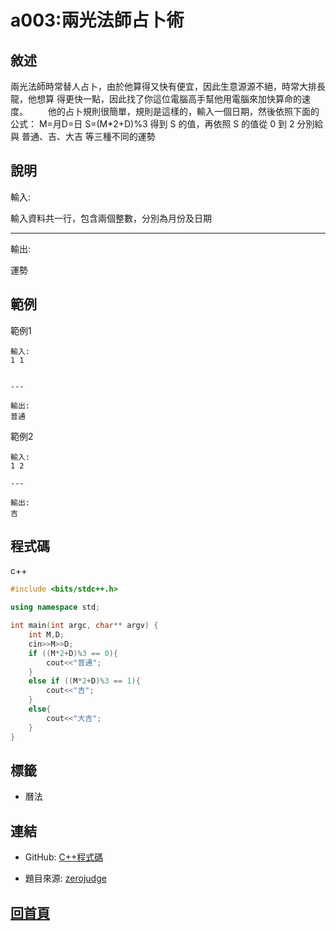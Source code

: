 
# a003:兩光法師占卜術

## 敘述

兩光法師時常替人占卜，由於他算得又快有便宜，因此生意源源不絕，時常大排長龍，他想算 得更快一點，因此找了你這位電腦高手幫他用電腦來加快算命的速度。
　　他的占卜規則很簡單，規則是這樣的，輸入一個日期，然後依照下面的公式：
M=月D=日 S=(M*2+D)%3
得到 S 的值，再依照 S 的值從 0 到 2 分別給與 普通、吉、大吉 等三種不同的運勢
 

## 說明

輸入:

輸入資料共一行，包含兩個整數，分別為月份及日期

---

輸出:

運勢
## 範例


範例1

```text
輸入:
1 1

---

輸出:
普通
```

範例2

```text
輸入:
1 2

---

輸出:
吉
```

## 程式碼

c++

```cpp
#include <bits/stdc++.h>

using namespace std;

int main(int argc, char** argv) {
	int M,D;
	cin>>M>>D;
	if ((M*2+D)%3 == 0){
		cout<<"普通";
	}
	else if ((M*2+D)%3 == 1){
		cout<<"吉";
	}
	else{
		cout<<"大吉";
	}
}

```

## 標籤

- 曆法

## 連結
- GitHub: [C++程式碼](https://github.com/henryleecode23/solve_record/blob/main/zerojudge/a003/main.cpp)

- 題目來源: [zerojudge](https://zerojudge.tw/ShowProblem?problemid=a003)
## [回首頁](https://henryleecode23.github.io/solve_record/)